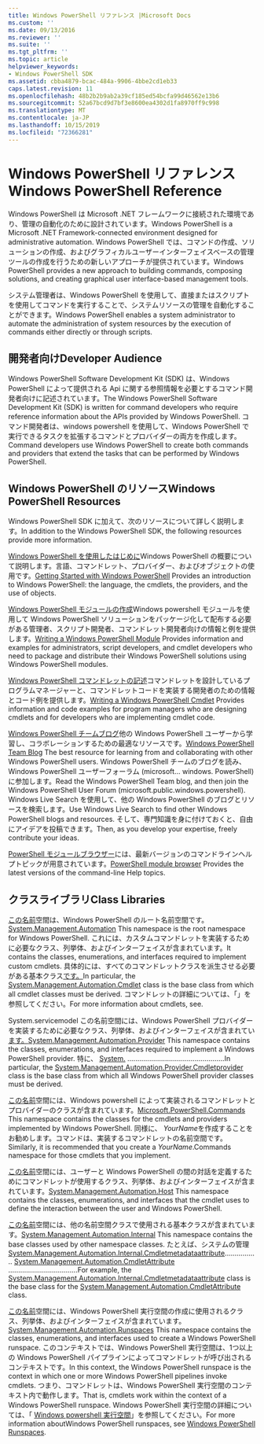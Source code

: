 ```yaml
---
title: Windows PowerShell リファレンス |Microsoft Docs
ms.custom: ''
ms.date: 09/13/2016
ms.reviewer: ''
ms.suite: ''
ms.tgt_pltfrm: ''
ms.topic: article
helpviewer_keywords:
- Windows PowerShell SDK
ms.assetid: cbba4879-bcac-484a-9906-4bbe2cd1eb33
caps.latest.revision: 11
ms.openlocfilehash: 48b2b2b9ab2a39cf185ed54bcfa99d46562e13b6
ms.sourcegitcommit: 52a67bcd9d7bf3e8600ea4302d1fa8970ff9c998
ms.translationtype: MT
ms.contentlocale: ja-JP
ms.lasthandoff: 10/15/2019
ms.locfileid: "72366281"
---
```

# <a name="windows-powershell-reference"></a><span data-ttu-id="b63c8-102">Windows PowerShell リファレンス</span><span class="sxs-lookup"><span data-stu-id="b63c8-102">Windows PowerShell Reference</span></span>

<span data-ttu-id="b63c8-103">Windows PowerShell は Microsoft .NET フレームワークに接続された環境であり、管理の自動化のために設計されています。</span><span class="sxs-lookup"><span data-stu-id="b63c8-103">Windows PowerShell is a Microsoft .NET Framework-connected environment designed for administrative automation.</span></span> <span data-ttu-id="b63c8-104">Windows PowerShell では、コマンドの作成、ソリューションの作成、およびグラフィカルユーザーインターフェイスベースの管理ツールの作成を行うための新しいアプローチが提供されています。</span><span class="sxs-lookup"><span data-stu-id="b63c8-104">Windows PowerShell provides a new approach to building commands, composing solutions, and creating graphical user interface-based management tools.</span></span>

<span data-ttu-id="b63c8-105">システム管理者は、Windows PowerShell を使用して、直接またはスクリプトを使用してコマンドを実行することで、システムリソースの管理を自動化することができます。</span><span class="sxs-lookup"><span data-stu-id="b63c8-105">Windows PowerShell enables a system administrator to automate the administration of system resources by the execution of commands either directly or through scripts.</span></span>

## <a name="developer-audience"></a><span data-ttu-id="b63c8-106">開発者向け</span><span class="sxs-lookup"><span data-stu-id="b63c8-106">Developer Audience</span></span>

<span data-ttu-id="b63c8-107">Windows PowerShell Software Development Kit (SDK) は、Windows PowerShell によって提供される Api に関する参照情報を必要とするコマンド開発者向けに記述されています。</span><span class="sxs-lookup"><span data-stu-id="b63c8-107">The Windows PowerShell Software Development Kit (SDK) is written for command developers who require reference information about the APIs provided by Windows PowerShell.</span></span> <span data-ttu-id="b63c8-108">コマンド開発者は、windows powershell を使用して、Windows PowerShell で実行できるタスクを拡張するコマンドとプロバイダーの両方を作成します。</span><span class="sxs-lookup"><span data-stu-id="b63c8-108">Command developers use Windows PowerShell to create both commands and providers that extend the tasks that can be performed by Windows PowerShell.</span></span>

## <a name="windows-powershell-resources"></a><span data-ttu-id="b63c8-109">Windows PowerShell のリソース</span><span class="sxs-lookup"><span data-stu-id="b63c8-109">Windows PowerShell Resources</span></span>

<span data-ttu-id="b63c8-110">Windows PowerShell SDK に加えて、次のリソースについて詳しく説明します。</span><span class="sxs-lookup"><span data-stu-id="b63c8-110">In addition to the Windows PowerShell SDK, the following resources provide more information.</span></span>

<span data-ttu-id="b63c8-111">[Windows PowerShell を使用したはじめに](/powershell/scripting/getting-started/getting-started-with-windows-powershell)Windows PowerShell の概要について説明します。言語、コマンドレット、プロバイダー、およびオブジェクトの使用です。</span><span class="sxs-lookup"><span data-stu-id="b63c8-111">[Getting Started with Windows PowerShell](/powershell/scripting/getting-started/getting-started-with-windows-powershell) Provides an introduction to Windows PowerShell: the language, the cmdlets, the providers, and the use of objects.</span></span>

<span data-ttu-id="b63c8-112">[Windows PowerShell モジュールの作成](./module/writing-a-windows-powershell-module.md)Windows powershell モジュールを使用して Windows PowerShell ソリューションをパッケージ化して配布する必要がある管理者、スクリプト開発者、コマンドレット開発者向けの情報と例を提供します。</span><span class="sxs-lookup"><span data-stu-id="b63c8-112">[Writing a Windows PowerShell Module](./module/writing-a-windows-powershell-module.md) Provides information and examples for administrators, script developers, and cmdlet developers who need to package and distribute their Windows PowerShell solutions using Windows PowerShell modules.</span></span>

<span data-ttu-id="b63c8-113">[Windows PowerShell コマンドレットの記述](./cmdlet/writing-a-windows-powershell-cmdlet.md)コマンドレットを設計しているプログラムマネージャーと、コマンドレットコードを実装する開発者のための情報とコード例を提供します。</span><span class="sxs-lookup"><span data-stu-id="b63c8-113">[Writing a Windows PowerShell Cmdlet](./cmdlet/writing-a-windows-powershell-cmdlet.md) Provides information and code examples for program managers who are designing cmdlets and for developers who are implementing cmdlet code.</span></span>

<span data-ttu-id="b63c8-114">[Windows PowerShell チームブログ](https://blogs.msdn.microsoft.com/PowerShell/)他の Windows PowerShell ユーザーから学習し、コラボレーションするための最適なリソースです。</span><span class="sxs-lookup"><span data-stu-id="b63c8-114">[Windows PowerShell Team Blog](https://blogs.msdn.microsoft.com/PowerShell/) The best resource for learning from and collaborating with other Windows PowerShell users.</span></span> <span data-ttu-id="b63c8-115">Windows PowerShell チームのブログを読み、Windows PowerShell ユーザーフォーラム (microsoft... windows. PowerShell) に参加します。</span><span class="sxs-lookup"><span data-stu-id="b63c8-115">Read the Windows PowerShell Team blog, and then join the Windows PowerShell User Forum (microsoft.public.windows.powershell).</span></span> <span data-ttu-id="b63c8-116">Windows Live Search を使用して、他の Windows PowerShell のブログとリソースを検索します。</span><span class="sxs-lookup"><span data-stu-id="b63c8-116">Use Windows Live Search to find other Windows PowerShell blogs and resources.</span></span> <span data-ttu-id="b63c8-117">そして、専門知識を身に付けておくと、自由にアイデアを投稿できます。</span><span class="sxs-lookup"><span data-stu-id="b63c8-117">Then, as you develop your expertise, freely contribute your ideas.</span></span>

<span data-ttu-id="b63c8-118">[PowerShell モジュールブラウザー](/powershell/module/)には、最新バージョンのコマンドラインヘルプトピックが用意されています。</span><span class="sxs-lookup"><span data-stu-id="b63c8-118">[PowerShell module browser](/powershell/module/) Provides the latest versions of the command-line Help topics.</span></span>

## <a name="class-libraries"></a><span data-ttu-id="b63c8-119">クラスライブラリ</span><span class="sxs-lookup"><span data-stu-id="b63c8-119">Class Libraries</span></span>

<span data-ttu-id="b63c8-120">[この名前](/dotnet/api/System.Management.Automation)空間は、Windows PowerShell のルート名前空間です。</span><span class="sxs-lookup"><span data-stu-id="b63c8-120">[System.Management.Automation](/dotnet/api/System.Management.Automation) This namespace is the root namespace for Windows PowerShell.</span></span> <span data-ttu-id="b63c8-121">これには、カスタムコマンドレットを実装するために必要なクラス、列挙体、およびインターフェイスが含まれています。</span><span class="sxs-lookup"><span data-stu-id="b63c8-121">It contains the classes, enumerations, and interfaces required to implement custom cmdlets.</span></span> <span data-ttu-id="b63c8-122">具体的には、すべてのコマンドレットクラスを派生させる必要がある基本クラス[です。](/dotnet/api/System.Management.Automation.Cmdlet)</span><span class="sxs-lookup"><span data-stu-id="b63c8-122">In particular, the [System.Management.Automation.Cmdlet](/dotnet/api/System.Management.Automation.Cmdlet) class is the base class from which all cmdlet classes must be derived.</span></span> <span data-ttu-id="b63c8-123">コマンドレットの詳細については、「」を参照してください。</span><span class="sxs-lookup"><span data-stu-id="b63c8-123">For more information about cmdlets, see.</span></span>

<span data-ttu-id="b63c8-124">System.servicemodel この名前空間には、Windows PowerShell プロバイダーを実装するために必要なクラス、列挙体、およびインターフェイスが含まれてい[ます。](/dotnet/api/System.Management.Automation.Provider)</span><span class="sxs-lookup"><span data-stu-id="b63c8-124">[System.Management.Automation.Provider](/dotnet/api/System.Management.Automation.Provider) This namespace contains the classes, enumerations, and interfaces required to implement a Windows PowerShell provider.</span></span> <span data-ttu-id="b63c8-125">特に、 [System.](/dotnet/api/System.Management.Automation.Provider.CmdletProvider) .................................................</span><span class="sxs-lookup"><span data-stu-id="b63c8-125">In particular, the [System.Management.Automation.Provider.Cmdletprovider](/dotnet/api/System.Management.Automation.Provider.CmdletProvider) class is the base class from which all Windows PowerShell provider classes must be derived.</span></span>

<span data-ttu-id="b63c8-126">[この名前](/dotnet/api/Microsoft.PowerShell.Commands)空間には、Windows powershell によって実装されるコマンドレットとプロバイダーのクラスが含まれています。</span><span class="sxs-lookup"><span data-stu-id="b63c8-126">[Microsoft.PowerShell.Commands](/dotnet/api/Microsoft.PowerShell.Commands) This namespace contains the classes for the cmdlets and providers implemented by Windows PowerShell.</span></span> <span data-ttu-id="b63c8-127">同様に、 *YourName*を作成することをお勧めします。コマンドは、実装するコマンドレットの名前空間です。</span><span class="sxs-lookup"><span data-stu-id="b63c8-127">Similarly, it is recommended that you create a *YourName*.Commands namespace for those cmdlets that you implement.</span></span>

<span data-ttu-id="b63c8-128">[この名前](/dotnet/api/System.Management.Automation.Host)空間には、ユーザーと Windows PowerShell の間の対話を定義するためにコマンドレットが使用するクラス、列挙体、およびインターフェイスが含まれています。</span><span class="sxs-lookup"><span data-stu-id="b63c8-128">[System.Management.Automation.Host](/dotnet/api/System.Management.Automation.Host) This namespace contains the classes, enumerations, and interfaces that the cmdlet uses to define the interaction between the user and Windows PowerShell.</span></span>

<span data-ttu-id="b63c8-129">[この名前](/dotnet/api/System.Management.Automation.Internal)空間には、他の名前空間クラスで使用される基本クラスが含まれています。</span><span class="sxs-lookup"><span data-stu-id="b63c8-129">[System.Management.Automation.Internal](/dotnet/api/System.Management.Automation.Internal) This namespace contains the base classes used by other namespace classes.</span></span> <span data-ttu-id="b63c8-130">たとえば、システムの管理[System.Management.Automation.Internal.Cmdletmetadataattribute](/dotnet/api/System.Management.Automation.Internal.CmdletMetadataAttribute)................. [System.Management.Automation.CmdletAttribute](/dotnet/api/System.Management.Automation.CmdletAttribute) ...................................</span><span class="sxs-lookup"><span data-stu-id="b63c8-130">For example, the [System.Management.Automation.Internal.Cmdletmetadataattribute](/dotnet/api/System.Management.Automation.Internal.CmdletMetadataAttribute) class is the base class for the [System.Management.Automation.CmdletAttribute](/dotnet/api/System.Management.Automation.CmdletAttribute) class.</span></span>

<span data-ttu-id="b63c8-131">[この名前](/dotnet/api/System.Management.Automation.Runspaces)空間には、Windows PowerShell 実行空間の作成に使用されるクラス、列挙体、およびインターフェイスが含まれています。</span><span class="sxs-lookup"><span data-stu-id="b63c8-131">[System.Management.Automation.Runspaces](/dotnet/api/System.Management.Automation.Runspaces) This namespace contains the classes, enumerations, and interfaces used to create a Windows PowerShell runspace.</span></span> <span data-ttu-id="b63c8-132">このコンテキストでは、Windows PowerShell 実行空間は、1つ以上の Windows PowerShell パイプラインによってコマンドレットが呼び出されるコンテキストです。</span><span class="sxs-lookup"><span data-stu-id="b63c8-132">In this context, the Windows PowerShell runspace is the context in which one or more Windows PowerShell pipelines invoke cmdlets.</span></span> <span data-ttu-id="b63c8-133">つまり、コマンドレットは、Windows PowerShell 実行空間のコンテキスト内で動作します。</span><span class="sxs-lookup"><span data-stu-id="b63c8-133">That is, cmdlets work within the context of a Windows PowerShell runspace.</span></span> <span data-ttu-id="b63c8-134">Windows PowerShell 実行空間の詳細については、「 [Windows powershell 実行空間](https://msdn.microsoft.com/en-us/a1582cfe-f06d-4aff-adc6-71f49a860ce9)」を参照してください。</span><span class="sxs-lookup"><span data-stu-id="b63c8-134">For more information aboutWindows PowerShell runspaces, see [Windows PowerShell Runspaces](https://msdn.microsoft.com/en-us/a1582cfe-f06d-4aff-adc6-71f49a860ce9).</span></span>
